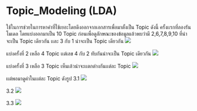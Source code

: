 # Topic_Modeling (LDA)
ใช้ในการช่วยในการหาคำที่ใช้เยอะโดยดึงออกจากเอกสารเพื่อมาตั้งเป็น Topic ดังนี้ 
ครั้งเเรกที่ลองรันโมเดล โดยแบ่งออกมาเป็น 10 Topic ก่อนเพื่อดูลักษณะของข้อมูลแล้วพบว่ามี 2,6,7,8,9,10 ที่น่าจะเป็น Topic เดียวกัน เเละ 3 กับ 1 น่าจะเป็น Topic เดียวกัน
![](https://github.com/chetninphat/BADS7105-CRM-Analytics-and-Intelligence/blob/main/Homework%2011/Topic_Modeling_10Topic.jpg)
 
 
 แบ่งครั้งที่ 2 เหลือ 4 Topic เเต่เลข 4 กับ 2 ทับกันน่าจะเป็น Topic เดียวกัน
 ![](https://github.com/chetninphat/BADS7105-CRM-Analytics-and-Intelligence/blob/main/Homework%2011/Topic_Modeling_4Topic.jpg)
 
 
 แบ่งครั้งที่ 3 เหลือ 3 Topic เห็นเล้วน่าจะเเตกต่างกันเเต่ละ Topic
 ![](https://github.com/chetninphat/BADS7105-CRM-Analytics-and-Intelligence/blob/main/Homework%2011/Topic_Modeling_3Topic.jpg)
 
 
 
 
 
 เเต่พอมาดูคำในเเต่ละ Topic ดังรูป
 3.1
 ![](https://github.com/chetninphat/BADS7105-CRM-Analytics-and-Intelligence/blob/main/Homework%2011/Topic_Modeling_3.1Topic.jpg)
 
 
 
 
 3.2
 ![](https://github.com/chetninphat/BADS7105-CRM-Analytics-and-Intelligence/blob/main/Homework%2011/Topic_Modeling_3.2Topic.jpg)
 
 
 
 
 3.3
 ![](https://github.com/chetninphat/BADS7105-CRM-Analytics-and-Intelligence/blob/main/Homework%2011/Topic_Modeling_3.3Topic.jpg)
